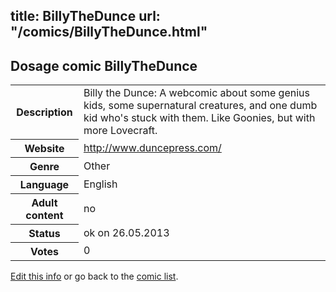 title: BillyTheDunce
url: "/comics/BillyTheDunce.html"
---
Dosage comic BillyTheDunce
-----------------------------------------

<p id="msg"></p>
<script type="text/javascript">
if (window.location.search === '?edit_info_mail=sent_ok') {
  var elem = document.getElementById("msg");
  elem.innerHTML = 'Edited information sucessfully sent for review, which is usually done daily. Thanks!';
  elem.className = 'ok';
}
</script>
<table class="comicinfo">
<tr>
<th>Description</th><td>Billy the Dunce: A webcomic about some genius kids, some supernatural creatures, and one dumb kid who's stuck with them. Like Goonies, but with more Lovecraft.</td>
</tr>
<tr>
<th>Website</th><td><a href="http://www.duncepress.com/">http://www.duncepress.com/</a></td>
</tr>
<tr>
<th>Genre</th><td>Other</td>
</tr>
<tr>
<th>Language</th><td>English</td>
</tr>
<tr>
<th>Adult content</th><td>no</td>
</tr>
<tr>
<th>Status</th><td>ok on 26.05.2013</td>
</tr>
<tr>
<th>Votes</th><td>0</td>
</tr>
</table>

[Edit this info](BillyTheDunce_edit.html) or go back to the [comic list](../comic-index.html).
